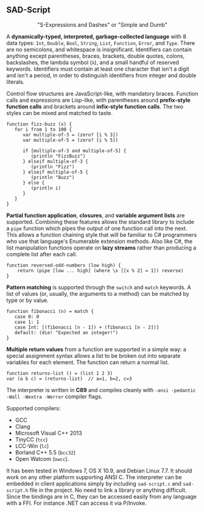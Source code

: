 SAD-Script
----------

<p align="center">
"S-Expressions and Dashes" or "Simple and Dumb"
</p>

A **dynamically-typed, interpreted, garbage-collected language** with 8 data types: `Int`, `Double`, `Bool`, `String`, `List`, `Function`, `Error`, and `Type`.  There are no semicolons, and whitespace is insignificant.  Identifiers can contain anything except parentheses, braces, brackets, double quotes, colons, backslashes, the lambda symbol (`λ`), and a small handful of reserved keywords.  Identifiers must contain at least one character that isn't a digit and isn't a period, in order to distinguish identifiers from integer and double literals.

Control flow structures are JavaScript-like, with mandatory braces.  Function calls and expressions are Lisp-like, with parentheses around **prefix-style function calls** and brackets around **infix-style function calls**.  The two styles can be mixed and matched to taste.

	function fizz-buzz (x) {
	   for i from 1 to 100 {
	      var multiple-of-3 = (zero? [i % 3])
	      var multiple-of-5 = (zero? [i % 5])
	      
	      if [multiple-of-3 and multiple-of-5] {
	         (println "FizzBuzz")
	      } elseif multiple-of-3 {
	         (println "Fizz")
	      } elseif multiple-of-5 {
	         (println "Buzz")
	      } else {
	         (println i)
	      }
	   }
	}

**Partial function application**, **closures**, and **variable argument lists** are supported.  Combining these features allows the standard library to include a `pipe` function which pipes the output of one function call into the next.  This allows a function chaining style that will be familiar to C# programmers who use that language's Enumerable extension methods.  Also like C#, the list manipulation functions operate on **lazy streams** rather than producing a complete list after each call.

	function reversed-odd-numbers (low high) {
		return (pipe [low ... high] (where \x [[x % 2] = 1]) reverse)
	}

**Pattern matching** is supported through the `switch` and `match` keywords.  A list of values (or, usually, the arguments to a method) can be matched by type or by value.

	function fibonacci (n) = match {
	   case 0: 0
	   case 1: 1
	   case Int: [(fibonacci [n - 1]) + (fibonacci [n - 2])]
	   default: (die! "Expected an integer!")
	}

**Multiple return values** from a function are supported in a simple way: a special assignment syntax allows a list to be broken out into separate variables for each element.  The function can return a normal list.

	function returns-list () = (list 1 2 3)
	var (a b c) = (returns-list)  // a=1, b=2, c=3

The interpreter is written in **C89** and compiles cleanly with `-ansi -pedantic -Wall -Wextra -Werror` compiler flags.  

Supported compilers: 
- GCC
- Clang
- Microsoft Visual C++ 2013
- TinyCC (`tcc`)
- LCC-Win (`lc`)
- Borland C++ 5.5 (`bcc32`)
- Open Watcom (`owcc`).  

It has been tested in Windows 7, OS X 10.9, and Debian Linux 7.7.  It should work on any other platform supporting ANSI C.  The interpreter can be embedded in client applications simply by including `sad-script.c` and `sad-script.h` file in the project.  No need to link a library or anything difficult.  Since the bindings are in C, they can be accessed easily from any language with a FFI.  For instance .NET can access it via P/Invoke.
